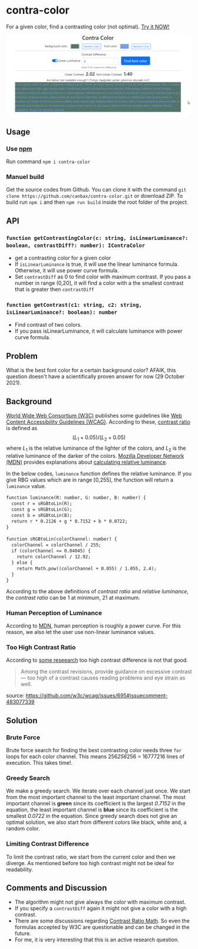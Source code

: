 # contra-color

For a given color, find a contrasting color (not optimal). [Try it NOW!](https://canbax.github.io/contra-color/)

 <p align="center">
    <img src="docs/demo.gif" alt="Sample Screen Shot">
 </p>

## Usage

### Use [npm](https://www.npmjs.com/)

Run command `npm i contra-color`

### Manuel build

Get the source codes from Github. You can clone it with the command `git clone https://github.com/canbax/contra-color.git` or download ZIP. To build run `npm i` and then `npm run build` inside the root folder of the project.

## API

### `function getContrastingColor(c: string, isLinearLuminance?: boolean, contrastDiff?: number): IContraColor`

- get a contrasting color for a given color
- If `isLinearLuminance` is true, it will use the linear luminance formula. Otherwise, it will use power curve formula.
- Set `contrastDiff` as 0 to find color with maximum contrast. If you pass a number in range (0,20], it will find a color with a the smallest contrast that is greater then `contrastDiff`

### `function getContrast(c1: string, c2: string, isLinearLuminance?: boolean): number`

- Find contrast of two colors.
- If you pass isLinearLuminance, it will calculate luminance with power curve formula.

## Problem

What is the best font color for a certain background color? AFAIK, this question doesn't have a scientifically proven answer for now (29 October 2021).

## Background

[World Wide Web Consortium (W3C)](https://en.wikipedia.org/wiki/World_Wide_Web_Consortium) publishes some guidelines like [Web Content Accessibility Guidelines (WCAG)](https://developer.mozilla.org/en-US/docs/Glossary/WCAG). According to these, [contrast ratio](https://www.w3.org/TR/WCAG20/#contrast-ratiodef) is defined as $$(L_1 + 0.05) / (L_2 + 0.05)$$ where $L_1$ is the relative luminance of the lighter of the colors, and $L_2$ is the relative luminance of the darker of the colors. [ Mozilla Developer Network (MDN)](https://developer.mozilla.org/en-US/) provides explanations about [calculating relative luminance](https://developer.mozilla.org/en-US/docs/Web/Accessibility/Understanding_Colors_and_Luminance#calculating_relative_luminance).

In the below codes, `luminance` function defines the relative luminance. If you give RBG values which are in range [0,255], the function will return a `luminance` value.

```
function luminance(R: number, G: number, B: number) {
  const r = sRGBtoLin(R);
  const g = sRGBtoLin(G);
  const b = sRGBtoLin(B);
  return r * 0.2126 + g * 0.7152 + b * 0.0722;
}

function sRGBtoLin(colorChannel: number) {
  colorChannel = colorChannel / 255;
  if (colorChannel <= 0.04045) {
    return colorChannel / 12.92;
  } else {
    return Math.pow((colorChannel + 0.055) / 1.055, 2.4);
  }
}
```

According to the above definitions of _contrast ratio_ and _relative luminance_, the _contrast ratio_ can be 1 at minimum, 21 at maximum.

### Human Perception of Luminance

According to [MDN](https://developer.mozilla.org/en-US/docs/Web/Accessibility/Understanding_Colors_and_Luminance#perceptual_lightness), human perception is roughly a power curve. For this reason, we also let the user use non-linear luminance values.

### Too High Contrast Ratio

According to [some reseearch](https://www.anec.eu/images/Publications/technical-studies/ANEC-final-report-1503-1700-Lenoir-et-al.pdf) too high contrast difference is not that good.

> Among the contrast revisions, provide guidance on excessive contrast — too high of a contrast causes reading problems and eye strain as well.

source: https://github.com/w3c/wcag/issues/695#issuecomment-483077339

## Solution

### Brute Force

Brute force search for finding the best contrasting color needs three `for` loops for each color channel. This means 256*256*256 = 16777216 lines of execution. This takes time!.

### Greedy Search

We make a greedy search. We iterate over each channel just once. We start from the most important channel to the least important channel. The most important channel is **green** since its coefficient is the largest _0.7152_ in the equation, the least important channel is **blue** since its coefficient is the smallest _0.0722_ in the equation. Since greedy search does not give an optimal solution, we also start from different colors like black, white and, a random color.

### Limiting Contrast Difference

To limit the contrast ratio, we start from the current color and then we diverge. As mentioned before too high contrast might not be ideal for readability.

## Comments and Discussion

- The algorithm might not give always the color with maximum contrast.
- If you specify a `contrastDiff` again it might not give a color with a high contrast.
- There are some discussions regarding [Contrast Ratio Math](https://github.com/w3c/wcag/issues/695). So even the formulas accepted by W3C are questionable and can be changed in the future.
- For me, it is very interesting that this is an active research question.
